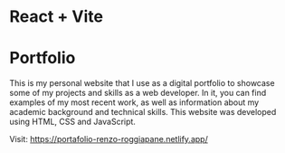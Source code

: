 # React + Vite

# Portfolio

This is my personal website that I use as a digital portfolio to showcase some of my projects and skills as a web developer. In it, you can find examples of my most recent work, as well as information about my academic background and technical skills. This website was developed using HTML, CSS and JavaScript.

Visit: https://portafolio-renzo-roggiapane.netlify.app/


